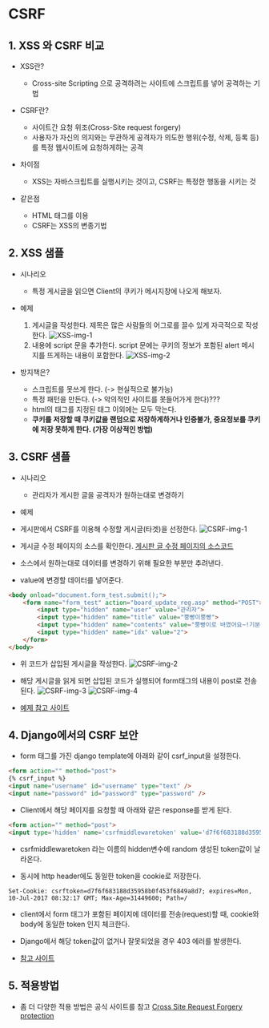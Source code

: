 # CSRF

## 1. XSS 와 CSRF 비교

- XSS란?
    - Cross-site Scripting 으로 공격하려는 사이트에 스크립트를 넣어 공격하는 기법

- CSRF란?
    - 사이트간 요청 위조(Cross-Site request forgery)
    - 사용자가 자신의 의지와는 무관하게 공격자가 의도한 행위(수정, 삭제, 등록 등)를 특정 웹사이트에 요청하게하는 공격

- 차이점
    - XSS는 자바스크립트를 실행시키는 것이고, CSRF는 특정한 행동을 시키는 것

- 같은점
    - HTML 태그를 이용
    - CSRF는 XSS의 변종기법


## 2. XSS 샘플

- 시나리오
    - 특정 게시글을 읽으면 Client의 쿠키가 메시지창에 나오게 해보자.

- 예제
    1. 게시글을 작성한다. 제목은 많은 사람들의 어그로를 끌수 있게 자극적으로 작성한다.
    ![XSS-img-1](https://t1.daumcdn.net/cfile/tistory/23358B39575F9E8716)
    2. 내용에 script 문을 추가한다. script 문에는 쿠키의 정보가 포함된 alert 메시지를 뜨게하는 내용이 포함한다.
    ![XSS-img-2](https://t1.daumcdn.net/cfile/tistory/24355739575F9E8816)

- 방지책은?
    - 스크립트를 못쓰게 한다. (-> 현실적으로 불가능)
    - 특정 패턴을 만든다. (-> 악의적인 사이트를 못들어가게 한다)???
    - html의 태그를 지정된 태그 이외에는 모두 막는다.
    - **쿠키를 저장할 때 쿠키값을 랜덤으로 저장하게하거나 인증불가, 중요정보를 쿠키에 저장 못하게 한다. (가장 이상적인 방법)**


## 3. CSRF 샘플

- 시나리오
    - 관리자가 게시한 글을 공격자가 원하는대로 변경하기

- 예제

- 게시판에서 CSRF를 이용해 수정할 게시글(타겟)을 선정한다.
![CSRF-img-1](https://t1.daumcdn.net/cfile/tistory/2257CB44575FA44735)

- 게시글 수정 페이지의 소스를 확인한다.
[게시판 글 수정 페이지의 소스코드](sample1.html)

- 소스에서 원하는대로 데이터를 변경하기 위해 필요한 부분만 추려낸다.

- value에 변경할 데이터를 넣어준다.

```html
<body onload="document.form_test.submit();">
    <form name="form_test" action="board_update_reg.asp" method="POST">
        <input type="hidden" name="user" value="관리자">
        <input type="hidden" name="title" value="뿡빵이뿡빵">
        <input type="hidden" name="contents" value="뿡빵이로 바꼈어요~!기분좋아">
        <input type="hidden" name="idx" value="2">
    </form>
</body>
```

- 위 코드가 삽입된 게시글을 작성한다.
![CSRF-img-2](https://t1.daumcdn.net/cfile/tistory/235F9644575FA4472E)

- 해당 게시글을 읽게 되면 삽입된 코드가 실행되어 form태그의 내용이 post로 전송된다.
![CSRF-img-3](https://t1.daumcdn.net/cfile/tistory/2761FB44575FA4482C)
![CSRF-img-4](https://t1.daumcdn.net/cfile/tistory/260F0644575FA4490A)

- [예제 참고 사이트](http://rednooby.tistory.com/22)


## 4. Django에서의 CSRF 보안 

- form 태그를 가진 django template에 아래와 같이 csrf_input을 설정한다.

```html
<form action="" method="post">
{% csrf_input %}
<input name="username" id="username" type="text" />
<input name="password" id="password" type="password" />
```

- Client에서 해당 페이지를 요청할 때 아래와 같은 response를 받게 된다.

```html
<form action="" method="post">
<input type='hidden' name='csrfmiddlewaretoken' value='d7f6f683188d35958b0f453f6849a8d7' />
```

- csrfmiddlewaretoken 라는 이름의 hidden변수에 random 생성된 token값이 날라온다.

- 동시에 http header에도 동일한 token을 cookie로 저장한다.

```
Set-Cookie: csrftoken=d7f6f683188d35958b0f453f6849a8d7; expires=Mon, 10-Jul-2017 08:32:17 GMT; Max-Age=31449600; Path=/
```

- client에서 form 태그가 포함된 페이지에 데이터를 전송(request)할 때, cookie와 body에 동일한 token 인지 체크한다.

- Django에서 해당 token값이 없거나 잘못되었을 경우 403 에러를 발생한다.

- [참고 사이트](http://www.iorchard.net/2016/07/11/curl_django_csrf_token_transmit.html)


## 5. 적용방법

- 좀 더 다양한 적용 방법은 공식 사이트를 참고 [Cross Site Request Forgery protection](https://docs.djangoproject.com/en/2.1/ref/csrf/)